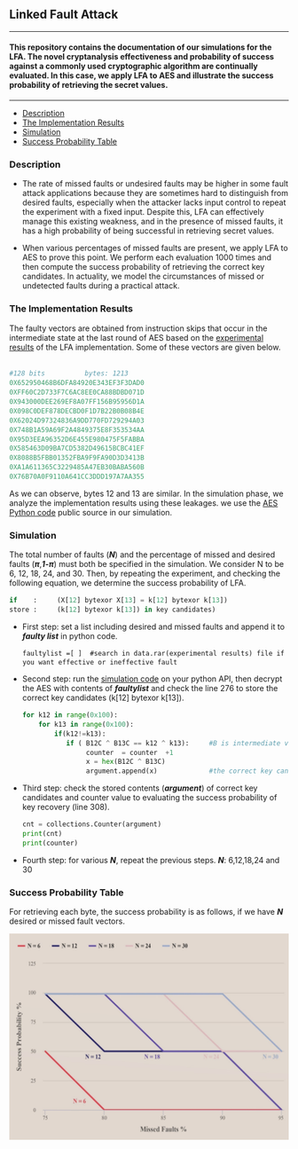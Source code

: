 ## Linked Fault Attack
---
#### This repository contains the documentation of our simulations for the LFA. The novel cryptanalysis effectiveness and probability of success against a commonly used cryptographic algorithm are continually evaluated. In this case, we apply LFA to AES and illustrate the success probability of retrieving the secret values. 




---



* [Description](https://github.com/LinkedFaultAnalysis/LFA#description)
* [The Implementation Results](https://github.com/LinkedFaultAnalysis/LFA#the-results-of-implementation)
* [Simulation](https://github.com/LinkedFaultAnalysis/LFA#simulation)
* [Success Probability Table](https://github.com/LinkedFaultAnalysis/LFA#success-probability-table)




### Description

* The rate of missed faults or undesired faults may be higher in some fault attack applications because they are sometimes hard to distinguish from desired faults, especially when the attacker lacks input control to repeat the experiment with a fixed input. Despite this, LFA can effectively manage this existing weakness, and in the presence of missed faults, it has a high probability of being successful in retrieving secret values. 

* When various percentages of missed faults are present, we apply LFA to AES to prove this point. We perform each evaluation 1000 times and then compute the success probability of retrieving the correct key candidates. In actuality, we model the circumstances of missed or undetected faults during a practical attack. 



### The Implementation Results

The faulty vectors are obtained from instruction skips that occur in the intermediate state at the last round of AES based on the [experimental results](https://github.com/LinkedFaultAnalysis/LFA/blob/main/data.rar) of the LFA implementation. Some of these vectors are given below. 


```python

#128 bits          bytes: 1213
0X652950468B6DFA84920E343EF3F3DAD0 
0XFF60C2D733F7C6AC8EE0CA88BDBD071D
0X943000DEE269EF8A07FF156B95956D1A 
0X098C0DEF878DECBD0F1D7B22B0B08B4E
0X62024D97324836A9DD770FD729294A03
0X748B1A59A69F2A4849375E8F353534AA
0X95D3EEA96352D6E455E980475F5FABBA
0X585463D09BA7CD5382D49615BCBC41EF
0X8088B5FBB01352FBA9F9FA90D3D3413B
0XA1A611365C3229485A47EB30BABA560B
0X76B70A0F9110A641CC3DDD197A7AA355
```

As we can observe, bytes 12 and 13 are similar. In the simulation phase, we analyze the implementation results using these leakages. we use the [AES Python code](https://github.com/Ysjshine/encryption-AES/blob/master/aes.py) public source in our simulation.


### Simulation
The total number of faults (***N***) and the percentage of missed and desired faults (***π***,***1-π***) must both be specified in the simulation. We consider N to be 6, 12, 18, 24, and 30. Then, by repeating the experiment, and checking the following equation, we determine the success probability of LFA.
```python
if    :     (X[12] bytexor X[13] = k[12] bytexor k[13])
store :     (k[12] bytexor k[13]) in key candidates)
```
* First step:
  set a list including desired and missed faults and append it to ***faulty list*** in python code.
  ```
  faultylist =[ ]  #search in data.rar(experimental results) file if you want effective or ineffective fault
  ```
  
* Second step:
  run the [simulation code](https://github.com/LinkedFaultAnalysis/LFA/blob/main/Simulation%20of%20%20LFA.py) on your python API, then decrypt the AES with contents of ***faultylist***  and check the line 276 to store the correct key candidates (k[12] bytexor k[13]).
  ```python
  for k12 in range(0x100):
      for k13 in range(0x100):
          if(k12!=k13):
             if ( B12C ^ B13C == k12 ^ k13):     #B is intermediate value in our programming
                  counter  = counter  +1
                  x = hex(B12C ^ B13C)
                  argument.append(x)             #the correct key candidates list
  ```
  
 * Third step: check the stored contents (***argument***) of correct key candidates and counter value to evaluating the success probability of key recovery (line 308).
 
     ```python
     cnt = collections.Counter(argument)  
     print(cnt)
     print(counter)
     ```

  
 * Fourth step: for various ***N***, repeat the previous steps.
    ***N***: 6,12,18,24 and 30




### Success Probability Table

For retrieving each byte, the success probability is as follows, if we have ***N*** desired or missed fault vectors.

![alt - Github](https://github.com/LinkedFaultAnalysis/LFA/blob/main/Figures/Simulation%20Results.jpg)
